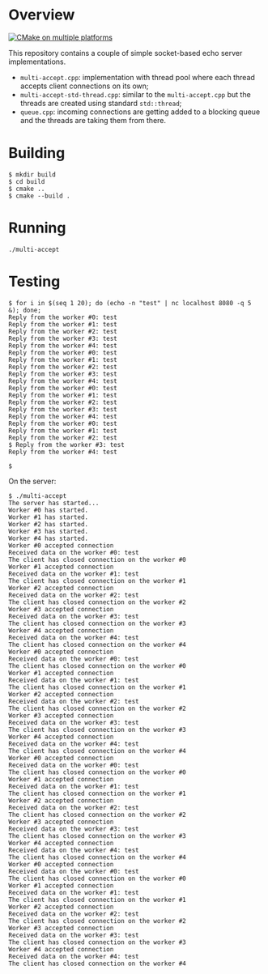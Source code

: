# Overview

[![CMake on multiple platforms](https://github.com/kvirund/sample-server/actions/workflows/cmake-multi-platform.yml/badge.svg?branch=main)](https://github.com/kvirund/sample-server/actions/workflows/cmake-multi-platform.yml)

This repository contains a couple of simple socket-based echo server implementations.

* `multi-accept.cpp`: implementation with thread pool where each thread accepts client connections on its own;
* `multi-accept-std-thread.cpp`: similar to the `multi-accept.cpp` but the threads are created using standard `std::thread`;
* `queue.cpp`: incoming connections are getting added to a blocking queue and the threads are taking them from there.

# Building

```
$ mkdir build
$ cd build
$ cmake ..
$ cmake --build .
```

# Running

```
./multi-accept
```

# Testing

```plain
$ for i in $(seq 1 20); do (echo -n "test" | nc localhost 8080 -q 5 &); done;
Reply from the worker #0: test
Reply from the worker #1: test
Reply from the worker #2: test
Reply from the worker #3: test
Reply from the worker #4: test
Reply from the worker #0: test
Reply from the worker #1: test
Reply from the worker #2: test
Reply from the worker #3: test
Reply from the worker #4: test
Reply from the worker #0: test
Reply from the worker #1: test
Reply from the worker #2: test
Reply from the worker #3: test
Reply from the worker #4: test
Reply from the worker #0: test
Reply from the worker #1: test
Reply from the worker #2: test
$ Reply from the worker #3: test
Reply from the worker #4: test

$
```

On the server:

```plain
$ ./multi-accept
The server has started...
Worker #0 has started.
Worker #1 has started.
Worker #2 has started.
Worker #3 has started.
Worker #4 has started.
Worker #0 accepted connection
Received data on the worker #0: test
The client has closed connection on the worker #0
Worker #1 accepted connection
Received data on the worker #1: test
The client has closed connection on the worker #1
Worker #2 accepted connection
Received data on the worker #2: test
The client has closed connection on the worker #2
Worker #3 accepted connection
Received data on the worker #3: test
The client has closed connection on the worker #3
Worker #4 accepted connection
Received data on the worker #4: test
The client has closed connection on the worker #4
Worker #0 accepted connection
Received data on the worker #0: test
The client has closed connection on the worker #0
Worker #1 accepted connection
Received data on the worker #1: test
The client has closed connection on the worker #1
Worker #2 accepted connection
Received data on the worker #2: test
The client has closed connection on the worker #2
Worker #3 accepted connection
Received data on the worker #3: test
The client has closed connection on the worker #3
Worker #4 accepted connection
Received data on the worker #4: test
The client has closed connection on the worker #4
Worker #0 accepted connection
Received data on the worker #0: test
The client has closed connection on the worker #0
Worker #1 accepted connection
Received data on the worker #1: test
The client has closed connection on the worker #1
Worker #2 accepted connection
Received data on the worker #2: test
The client has closed connection on the worker #2
Worker #3 accepted connection
Received data on the worker #3: test
The client has closed connection on the worker #3
Worker #4 accepted connection
Received data on the worker #4: test
The client has closed connection on the worker #4
Worker #0 accepted connection
Received data on the worker #0: test
The client has closed connection on the worker #0
Worker #1 accepted connection
Received data on the worker #1: test
The client has closed connection on the worker #1
Worker #2 accepted connection
Received data on the worker #2: test
The client has closed connection on the worker #2
Worker #3 accepted connection
Received data on the worker #3: test
The client has closed connection on the worker #3
Worker #4 accepted connection
Received data on the worker #4: test
The client has closed connection on the worker #4
```

